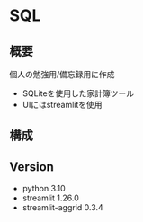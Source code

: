 # SQL
## 概要
個人の勉強用/備忘録用に作成
+ SQLiteを使用した家計簿ツール
+ UIにはstreamlitを使用

## 構成


## Version
+ python 3.10
+ streamlit 1.26.0
+ streamlit-aggrid 0.3.4
